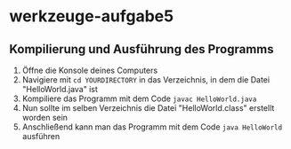 # werkzeuge-aufgabe5

## Kompilierung und Ausführung des Programms

1. Öffne die Konsole deines Computers
2. Navigiere mit `cd YOURDIRECTORY` in das Verzeichnis, in dem die Datei "HelloWorld.java" ist
3. Kompiliere das Programm mit dem Code `javac HelloWorld.java`
4. Nun sollte im selben Verzeichnis die Datei "HelloWorld.class" erstellt worden sein
5. Anschließend kann man das Programm mit dem Code `java HelloWorld` ausführen
